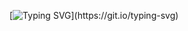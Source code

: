 [![Typing SVG]([https://readme-typing-svg.demolab.com/?lines=First+line+of+text;Second+line+of+text](https://readme-typing-svg.demolab.com/demo/?color=66F700&background=001CFF00&width=600&lines=Microsoft+Certified+Cyber+Security+Enthusiast))](https://git.io/typing-svg)
